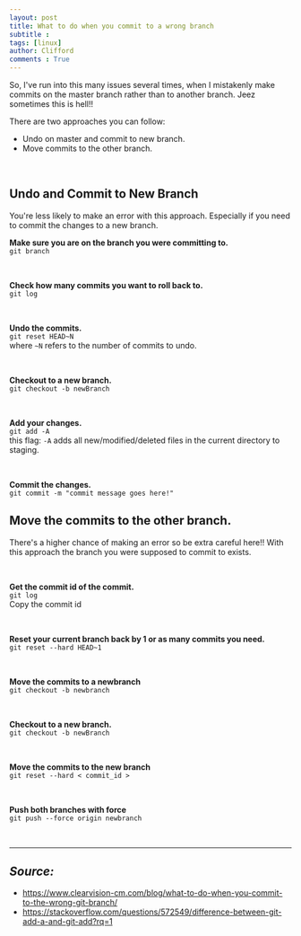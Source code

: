 ```yaml
---
layout: post
title: What to do when you commit to a wrong branch
subtitle :  
tags: [linux]
author: Clifford
comments : True
---
```


So, I've run into this many issues several times, when I mistakenly make commits on the master branch rather than to another branch. Jeez sometimes this is hell!!

There are two approaches you can follow:
- Undo on master and commit to new branch.
- Move commits to the other branch.

<br>

## Undo and Commit to New Branch

You're less likely to make an error with this approach. Especially if you need to commit the changes to a new branch.
<br/>

**Make sure you are on the branch you were committing to.**   
`git branch`

<br/>

**Check how many commits you want to roll back to.**   
`git log`

<br/>

**Undo the commits.**   
`git reset HEAD~N`   
where `~N` refers to the number of commits to undo.

<br/>

**Checkout to a new branch.**   
`git checkout -b newBranch`

<br/>

**Add your changes.**   
`git add -A`   
this flag: `-A` adds all new/modified/deleted files in the current directory to staging. 

<br/>

**Commit the changes.**   
`git commit -m "commit message goes here!"`  


## Move the commits to the other branch.   


There's a higher chance of making an error so be extra careful here!! With this approach the branch you were supposed to commit to exists.  

<br/>

**Get the commit id of the commit.**   
`git log`   
Copy the commit id

<br/>

**Reset your current branch back by 1 or as many commits you need.**   
`git reset --hard HEAD~1`

<br/>

**Move the commits to a newbranch**   
`git checkout -b newbranch`

<br/>

**Checkout to a new branch.**   
`git checkout -b newBranch`

<br/>

**Move the commits to the new branch**   
`git reset --hard < commit_id >`

<br/>

**Push both branches with force**    
`git push --force origin newbranch`

<br/>

<hr/>

## _Source:_

- <https://www.clearvision-cm.com/blog/what-to-do-when-you-commit-to-the-wrong-git-branch/>
- <https://stackoverflow.com/questions/572549/difference-between-git-add-a-and-git-add?rq=1>
